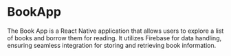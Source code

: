 # BookApp
 The Book App is a React Native application that allows users to explore a list of books and borrow them for reading. It utilizes Firebase for data handling, ensuring seamless integration for storing and retrieving book information.
